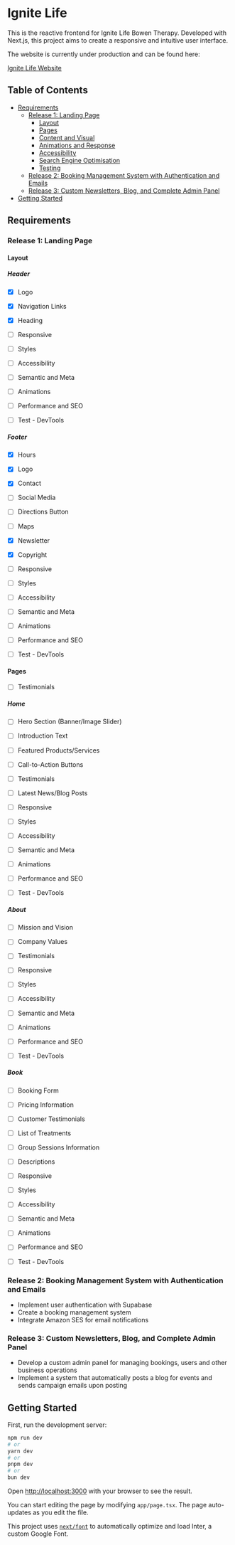 # Ignite Life

This is the reactive frontend for Ignite Life Bowen Therapy. Developed with Next.js, this project aims to create a responsive and intuitive user interface.

The website is currently under production and can be found here:

[Ignite Life Website](https://ignite-life.netlify.app)

## Table of Contents

- [Requirements](#requirements)
  - [Release 1: Landing Page](#release-1-landing-page)
    - [Layout](#layout)
    - [Pages](#pages)
    - [Content and Visual](#content-and-visual)
    - [Animations and Response](#animations-and-response)
    - [Accessibility](#accessibility)
    - [Search Engine Optimisation](#search-engine-optimisation)
    - [Testing](#testing)
  - [Release 2: Booking Management System with Authentication and Emails](#release-2-booking-management-system-with-authentication-and-emails)
  - [Release 3: Custom Newsletters, Blog, and Complete Admin Panel](#release-3-custom-newsletters-blog-and-complete-admin-panel)
- [Getting Started](#getting-started)

## Requirements

### Release 1: Landing Page

#### Layout

##### Header

- [x] Logo
- [x] Navigation Links
- [x] Heading

- [ ] Responsive
- [ ] Styles
- [ ] Accessibility
- [ ] Semantic and Meta
- [ ] Animations
- [ ] Performance and SEO
- [ ] Test - DevTools

##### Footer

- [x] Hours
- [x] Logo
- [x] Contact
- [ ] Social Media
- [ ] Directions Button
- [ ] Maps
- [x] Newsletter
- [x] Copyright

- [ ] Responsive
- [ ] Styles
- [ ] Accessibility
- [ ] Semantic and Meta
- [ ] Animations
- [ ] Performance and SEO
- [ ] Test - DevTools

#### Pages
- [ ] Testimonials

##### Home

- [ ] Hero Section (Banner/Image Slider)
- [ ] Introduction Text
- [ ] Featured Products/Services
- [ ] Call-to-Action Buttons
- [ ] Testimonials
- [ ] Latest News/Blog Posts

- [ ] Responsive
- [ ] Styles
- [ ] Accessibility
- [ ] Semantic and Meta
- [ ] Animations
- [ ] Performance and SEO
- [ ] Test - DevTools

##### About

- [ ] Mission and Vision
- [ ] Company Values
- [ ] Testimonials

- [ ] Responsive
- [ ] Styles
- [ ] Accessibility
- [ ] Semantic and Meta
- [ ] Animations
- [ ] Performance and SEO
- [ ] Test - DevTools

##### Book

- [ ] Booking Form
- [ ] Pricing Information
- [ ] Customer Testimonials
- [ ] List of Treatments
- [ ] Group Sessions Information
- [ ] Descriptions

- [ ] Responsive
- [ ] Styles
- [ ] Accessibility
- [ ] Semantic and Meta
- [ ] Animations
- [ ] Performance and SEO
- [ ] Test - DevTools



### Release 2: Booking Management System with Authentication and Emails

- Implement user authentication with Supabase
- Create a booking management system
- Integrate Amazon SES for email notifications

### Release 3: Custom Newsletters, Blog, and Complete Admin Panel

- Develop a custom admin panel for managing bookings, users and other business operations
- Implement a system that automatically posts a blog for events and sends campaign emails upon posting

## Getting Started

First, run the development server:

```bash
npm run dev
# or
yarn dev
# or
pnpm dev
# or
bun dev
```

Open [http://localhost:3000](http://localhost:3000) with your browser to see the result.

You can start editing the page by modifying `app/page.tsx`. The page auto-updates as you edit the file.

This project uses [`next/font`](https://nextjs.org/docs/basic-features/font-optimization) to automatically optimize and load Inter, a custom Google Font.
